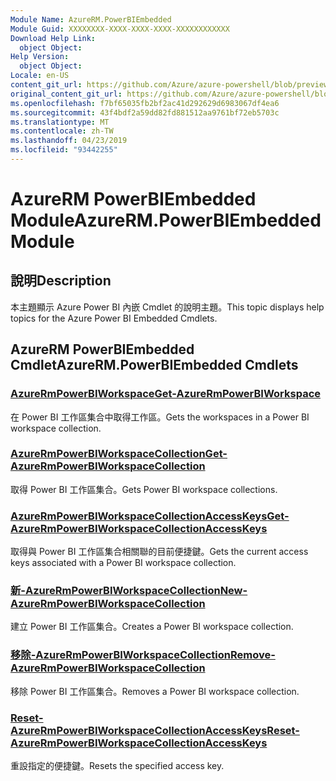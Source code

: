 ```yaml
---
Module Name: AzureRM.PowerBIEmbedded
Module Guid: XXXXXXXX-XXXX-XXXX-XXXX-XXXXXXXXXXXX
Download Help Link:
  object Object: 
Help Version:
  object Object: 
Locale: en-US
content_git_url: https://github.com/Azure/azure-powershell/blob/preview/src/ResourceManager/PowerBIEmbedded/Commands.Management.PowerBIEmbedded/help/AzureRM.PowerBIEmbedded.md
original_content_git_url: https://github.com/Azure/azure-powershell/blob/preview/src/ResourceManager/PowerBIEmbedded/Commands.Management.PowerBIEmbedded/help/AzureRM.PowerBIEmbedded.md
ms.openlocfilehash: f7bf65035fb2bf2ac41d292629d6983067df4ea6
ms.sourcegitcommit: 43f4bdf2a59dd82fd881512aa9761bf72eb5703c
ms.translationtype: MT
ms.contentlocale: zh-TW
ms.lasthandoff: 04/23/2019
ms.locfileid: "93442255"
---
```

# <span data-ttu-id="3f687-101">AzureRM PowerBIEmbedded Module</span><span class="sxs-lookup"><span data-stu-id="3f687-101">AzureRM.PowerBIEmbedded Module</span></span>
## <span data-ttu-id="3f687-102">說明</span><span class="sxs-lookup"><span data-stu-id="3f687-102">Description</span></span>
<span data-ttu-id="3f687-103">本主題顯示 Azure Power BI 內嵌 Cmdlet 的說明主題。</span><span class="sxs-lookup"><span data-stu-id="3f687-103">This topic displays help topics for the Azure Power BI Embedded Cmdlets.</span></span>

## <span data-ttu-id="3f687-104">AzureRM PowerBIEmbedded Cmdlet</span><span class="sxs-lookup"><span data-stu-id="3f687-104">AzureRM.PowerBIEmbedded Cmdlets</span></span>
### [<span data-ttu-id="3f687-105">AzureRmPowerBIWorkspace</span><span class="sxs-lookup"><span data-stu-id="3f687-105">Get-AzureRmPowerBIWorkspace</span></span>](Get-AzureRmPowerBIWorkspace.md)
<span data-ttu-id="3f687-106">在 Power BI 工作區集合中取得工作區。</span><span class="sxs-lookup"><span data-stu-id="3f687-106">Gets the workspaces in a Power BI workspace collection.</span></span>

### [<span data-ttu-id="3f687-107">AzureRmPowerBIWorkspaceCollection</span><span class="sxs-lookup"><span data-stu-id="3f687-107">Get-AzureRmPowerBIWorkspaceCollection</span></span>](Get-AzureRmPowerBIWorkspaceCollection.md)
<span data-ttu-id="3f687-108">取得 Power BI 工作區集合。</span><span class="sxs-lookup"><span data-stu-id="3f687-108">Gets Power BI workspace collections.</span></span>

### [<span data-ttu-id="3f687-109">AzureRmPowerBIWorkspaceCollectionAccessKeys</span><span class="sxs-lookup"><span data-stu-id="3f687-109">Get-AzureRmPowerBIWorkspaceCollectionAccessKeys</span></span>](Get-AzureRmPowerBIWorkspaceCollectionAccessKeys.md)
<span data-ttu-id="3f687-110">取得與 Power BI 工作區集合相關聯的目前便捷鍵。</span><span class="sxs-lookup"><span data-stu-id="3f687-110">Gets the current access keys associated with a Power BI workspace collection.</span></span>

### [<span data-ttu-id="3f687-111">新-AzureRmPowerBIWorkspaceCollection</span><span class="sxs-lookup"><span data-stu-id="3f687-111">New-AzureRmPowerBIWorkspaceCollection</span></span>](New-AzureRmPowerBIWorkspaceCollection.md)
<span data-ttu-id="3f687-112">建立 Power BI 工作區集合。</span><span class="sxs-lookup"><span data-stu-id="3f687-112">Creates a Power BI workspace collection.</span></span>

### [<span data-ttu-id="3f687-113">移除-AzureRmPowerBIWorkspaceCollection</span><span class="sxs-lookup"><span data-stu-id="3f687-113">Remove-AzureRmPowerBIWorkspaceCollection</span></span>](Remove-AzureRmPowerBIWorkspaceCollection.md)
<span data-ttu-id="3f687-114">移除 Power BI 工作區集合。</span><span class="sxs-lookup"><span data-stu-id="3f687-114">Removes a Power BI workspace collection.</span></span>

### [<span data-ttu-id="3f687-115">Reset-AzureRmPowerBIWorkspaceCollectionAccessKeys</span><span class="sxs-lookup"><span data-stu-id="3f687-115">Reset-AzureRmPowerBIWorkspaceCollectionAccessKeys</span></span>](Reset-AzureRmPowerBIWorkspaceCollectionAccessKeys.md)
<span data-ttu-id="3f687-116">重設指定的便捷鍵。</span><span class="sxs-lookup"><span data-stu-id="3f687-116">Resets the specified access key.</span></span>

